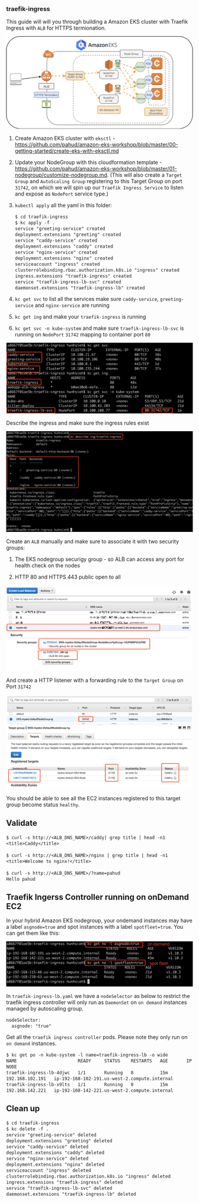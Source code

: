 ### traefik-ingress

This guide will will you through building a Amazon EKS cluster with Traefik Ingress with `ALB` for HTTPS termionation. 



![](images/EKS-Traefik-Ingress.png)



1. Create Amazon EKS cluster with `eksctl` - https://github.com/pahud/amazon-eks-workshop/blob/master/00-getting-started/create-eks-with-eksctl.md

2. Update your NodeGroup with this cloudformation template - https://github.com/pahud/amazon-eks-workshop/blob/master/01-nodegroup/customize-nodegroup.md. (This will also create a `Target Group` and `AutoScaling Group` registering to this Target Group on port `31742`, on which we will spin up our `Traefik Ingress Service` to listen and expose as `NodePort` service type.)

3. `kubectl apply` all the yaml in this folder:

   ```
   $ cd traefik-ingress
   $ kc apply -f .
   service "greeting-service" created
   deployment.extensions "greeting" created
   service "caddy-service" created
   deployment.extensions "caddy" created
   service "nginx-service" created
   deployment.extensions "nginx" created
   serviceaccount "ingress" created
   clusterrolebinding.rbac.authorization.k8s.io "ingress" created
   ingress.extensions "traefik-ingress" created
   service "traefik-ingress-lb-svc" created
   daemonset.extensions "traefik-ingress-lb" created
   ```

4. `kc get svc` to list all the services make sure `caddy-service`, `greeting-service` and `nginx-service` are running

5. `kc get ing` and make your `traefik-ingress` is running

6. `kc get svc -n kube-system` and make sure `traefik-ingress-lb-svc` is running on `NodePort` `31742` mapping to container port `80`



![](images/01.png)

Describe the ingress and make sure the ingress rules exist

![](images/02.png)



Create an `ALB` manually and make sure to associate it with two security groups:

1) The EKS nodegroup securigy group - so ALB can access any port for health check on the nodes

2) HTTP 80 and HTTPS 443 public open to all

![](images/04.png)

And create a HTTP listener with a forwarding rule to the `Target Group` on Port `31742`



![](images/03.png)

You should be able to see all the EC2 instances registered to this target group become status `healthy`.



## Validate



```
$ curl -s http://<ALB_DNS_NAME>/caddy| grep title | head -n1
<title>Caddy</title>

$ curl -s http://<ALB_DNS_NAME>/nginx | grep title | head -n1
<title>Welcome to nginx!</title>

$ curl -s http://<ALB_DNS_NAME>/?name=pahud
Hello pahud
```



## Traefik Ingerss Controller running on onDemand EC2

In your hybrid Amazon EKS nodegroup, your ondemand instances may have a label `asgnode=true` and spot instances with a label `spotfleet=true`. You can get them like this:

![](images/05.png)



In `traefik-ingress-lb.yaml` we have a `nodeSelector` as below to restrict the traefik ingress controller will only run as `DaemonSet` on `on demand` instances managed by autoscaling group.

```
nodeSelector:
  asgnode: "true"
```



Get all the `traefik ingress controller` pods. Please note they only run on `on demand` instances.

```
$ kc get po -n kube-system -l name=traefik-ingress-lb -o wide
NAME                       READY     STATUS    RESTARTS   AGE       IP                NODE
traefik-ingress-lb-4djwc   1/1       Running   0          15m       192.168.102.191   ip-192-168-102-191.us-west-2.compute.internal
traefik-ingress-lb-x9lts   1/1       Running   0          15m       192.168.142.221   ip-192-168-142-221.us-west-2.compute.internal
```





## Clean up



```
$ cd traefik-ingress
$ kc delete -f .
service "greeting-service" deleted
deployment.extensions "greeting" deleted
service "caddy-service" deleted
deployment.extensions "caddy" deleted
service "nginx-service" deleted
deployment.extensions "nginx" deleted
serviceaccount "ingress" deleted
clusterrolebinding.rbac.authorization.k8s.io "ingress" deleted
ingress.extensions "traefik-ingress" deleted
service "traefik-ingress-lb-svc" deleted
daemonset.extensions "traefik-ingress-lb" deleted
```



